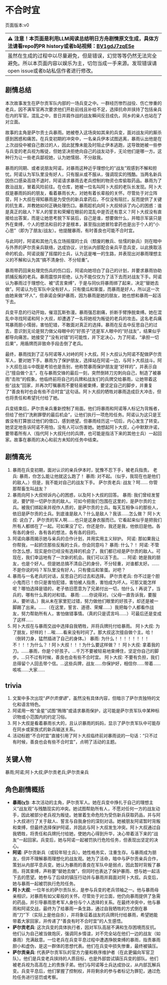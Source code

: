 # 不合时宜
页面版本:v0
 

| :warning: 注意！本页面是利用LLM阅读总结明日方舟剧情原文生成，具体方法请看repo的PR history或者b站视频：[BV1gdJ7zqESe](https://www.bilibili.com/video/BV1gdJ7zqESe/)         |
|:----------------------------|
| 虽然在生成的过程中以尽量避免，但是错误，幻觉等等仍然无法完全避免。所以本页面内容以娱乐为主，切勿当成一手来源。发现错误请open issue或者b站私信作者进行修改。|



## 剧情总结
本次故事发生在萨尔贡军队内部的一场兵变之中。一群经历惨烈战役、伤亡惨重的老兵，因不满军官再次要求他们开赴前线且补给不足，选择抗命并挟持了包括亲兵在内的军官。混乱之中，昔日并肩作战的战友瞬间反目成仇，同乡的亲人也站在了对立面。

故事的主角是萨尔贡士兵暴雨。她被卷入这场突如其来的兵变，面对战友间的厮杀感到困惑和痛苦。在兵变初期的冲突中，一名亲兵伊本试图逃离，暴雨认出他是在上次战役中被自己救过的人，因此犹豫未能及时阻止伊本逃跑，这导致她被一些参与兵变的老兵视为叛徒，但她坚决拒绝向自己的战友动手，无论他们是哪一方。这种行为让一些老兵鄙视她，认为她懦弱、不分敌我。

暴雨的同期、或者说朋友阿诺，对暴雨这种近乎理想化的“战友”观感到不解和担忧。阿诺认为军队里没有好人，只有服从或不服从，强调现实的残酷。当两名新兵因伤口感染高烧不退时，阿诺请求暴雨去老兵控制的物资仓库偷取药品。暴雨为了救治战友，冒着风险前往。在仓库，她被一位名叫阿卜大叔的老队长发现。阿卜大叔是暴雨妈妈的朋友，看着暴雨长大，对她有着长辈般的关怀。尽管处于对立阵营，阿卜大叔在得知暴雨是为受伤的新兵拿药后，不仅没有阻拦，反而提供了关键的抗生素，并教她如何正确处理伤口。暴雨趁机向阿卜大叔倾诉了内心的困惑：谁是真正的敌人？军人的誓言和荣耀在眼前的混乱中是否还有意义？阿卜大叔没有直接给出答案，而是让她思考脱下军装后，自己是谁，想要做什么，并暗示军装只是外在束缚，个人的想法和目的才是根本，甚至指出她冒险拿药也是出于个人的“小心思”（即为了朋友/战友）。他提醒暴雨，有时善良也可能不合时宜。

与此同时，阿诺和其他几名立场摇摆的士兵（颓废的散兵、怯懦的新兵）则在暗中与外界的萨尔贡亲兵联络，达成协议，计划从内部配合亲兵平息兵变，以此换取活命的机会。阿诺说服了摇摆的士兵，认为这是唯一的生路，并表现出对暴雨理想主义的不解和认为其“搞不清身份、不分轻重”。

暴雨带药回来处理完伤兵的伤口后，阿诺向她坦白了自己的计划，并要求暴雨协助抓捕反叛的老兵。暴雨震惊并拒绝，认为不能仅仅为了活下去而对战友下手。阿诺认为暴雨过于理想化、被“谎言束缚”，于是与同伙将暴雨绑了起来，决定“替她去做”。阿诺认为在军队中没有好人，只有傻瓜和笨蛋，而暴雨是好人，所以这一次由她来做“坏人”，但承诺会保护暴雨，因为暴雨是她的朋友，她也想和暴雨一起活下去。

兵变平息的行动开始，催泪瓦斯弥漫。暴雨强忍剧痛，折断手臂挣脱束缚。她在混乱中寻找阿诺和阿卜大叔，却遭遇了一名将她视为叛徒的老兵的攻击。这名老兵痛骂暴雨胆小懦弱，害怕犯错，不敢面对真正的选择。暴雨在反击中反思自己的过去，意识到无论是努力做父母眼中的“好孩子”还是军人眼中的“好战友”，结果似乎都导向痛苦。她接受了“没有对错”的可能性，并下定决心，为了阿诺，“承担一切后果”，用盾牌而非致命手段击倒了老兵。

最终，暴雨找到了正与阿诺等人对峙的阿卜大叔。阿卜大叔认为阿诺不配做萨尔贡军人，要对她下手。暴雨为了保护朋友，选择站在阿诺一边，与阿卜大叔战斗。阿卜大叔在战斗中既是考验也是告别，他称赞暴雨保护朋友是“好样的”，并表示自己“擅自做个主”，在与暴雨交锋的最后一刻，突然倒转刀刃刺向自己，制造了被暴雨“击败”的假象。他临终前将自己的兵牌和战友们的兵牌交给暴雨，让她带着这些“战友”回家，并再次叮嘱暴雨不要轻易被束缚，要坚定自己的脚步，并重复了“善良有时也会有些不合时宜”这句话。阿卜大叔的牺牲对暴雨造成巨大冲击，但也将责任和希望托付给了她。

兵变结束后，萨尔贡亲兵重新控制了局面。他们将暴雨和阿诺等人标记为背叛者，但给了他们“洗刷罪孽的最后机会”，让他们执行一项危险任务。阿诺认为这只是王酋没有打算放过他们的借口，感到绝望。但暴雨经历这一切后，内心发生了转变。她坚定地告诉阿诺不用怕，没有人可以伤害她。她想起阿卜大叔，心中默默许诺，要带着所有人（指代阿卜大叔托付的兵牌，也可能是指活下来的其他士兵）一起回家。故事在暴雨的决心和前方未知的任务中结束。
## 剧情高光
1.  暴雨在兵变初期，面对认识的亲兵伊本时，犹豫不忍下手，被老兵指责。
    老兵: 暴雨，你怎么能让他就这么跑了！
    暴雨: 对不起。（似乎，我现在也是他们的敌人。）但是，我不能对自己的战友下手。
    萨尔贡老兵: 战友？呵...... 你管那帮畜生叫战友？
2.  暴雨向阿卜大叔倾诉内心的困惑，以及阿卜大叔的回答。
    暴雨: 我们曾经发誓说，要铲除一切萨尔贡的敌人。可如今把我们包围在这里的，是萨尔贡的士兵。被我们绑起来并视作人质的，是萨尔贡的士兵。每天互相争斗的那些人，依旧是萨尔贡的士兵。到底谁是敌人？什么是敌人？我该......怎么做？
    阿卜大叔: 说白了，萨尔贡的军人啊......也只是这身衣服而已。它看起来似乎是把我们所有人都绑在了一起。可如果没了它，你还是你，我还是我，他依旧是他。各有各的身份，各有各的想法，各有各的目的。
3.  阿诺向暴雨揭示她与亲兵的合作计划，并用实用主义辩护。
    阿诺: 那如果我让你帮我，一起抓住那些反叛的士兵，你会同意吗？
    暴雨: 什么？！
    阿诺: 不管你怎么想，现实是你已经没有选择的机会了，我们都已经是萨尔贡的敌人。可现在，我们幸运地有了一次新的机会。我们可以活下去。
    ...
    阿诺: 她是我的朋友，也是个好人。但是她总搞不清自己的身份，不分轻重，对谁都太好。......不是你说的吗？军队里没有好人，只有傻瓜和笨蛋。对吧？
4.  暴雨与一名老兵的对话，反思自己的过去和选择。
    萨尔贡老兵: 你不过是个胆小鬼而已！你只是害怕犯错，害怕被人指责，害怕成为坏人。可那又能怎样呢？哪怕选择是错的，老子依旧愿意为了兄弟付出一切，怕什么！再说了，当兵的，哪有什么真的对和错。
    暴雨: ......你说得对。（父母一直告诉我，要服从，要听话。）我从未在家里犯过错，努力做他们眼里的好孩子，却还是被一脚踢了出来。......（在这里，誓言、道德、荣耀......）我把每个人都看作战友，努力帮助所有人，害怕做错事情。（真的只是谎言吗......）可最后还是变成了这样......
5.  阿卜大叔在与暴雨交战中选择自我牺牲，并将兵牌托付给暴雨。
    阿卜大叔: 为了朋友，好样的！...唉......看来没有时间了。那大叔这次擅自做个主。哈！ （倒转刀身，猛然插进了自己的身体。）
    暴雨: 为什么！！！！！！！！不！！！为什么？！阿卜大叔！！！为什么要这样做？！
    阿卜大叔: 拿着我的刀。......暴雨，你是个好孩子。...千万不要被轻易地束缚住，坚定你自己的脚步。...只不过有时候，善良也会有些不合时宜。
    阿卜大叔: 不要有负担，我们总得留个人回去带个信。...这些兵牌，战友......你保护好，相信你......带着......咳咳......大家......
## trivia
1.  文案中多次出现“*萨尔贡俚语*”，虽然没有具体内容，但暗示了萨尔贡独特的文化和语言特色。
2.  阿诺用一枚“金星”试图“贿赂”或请求暴雨保护，这可能是萨尔贡军队中某种标识物或小范围内的约定习俗。
3.  阿卜大叔是看着暴雨长大的，且认识暴雨的妈妈，显示了萨尔贡军队中可能存在同乡或家族式的新兵输送关系。
4.  活动标题“不合时宜”直接引用了阿卜大叔临终前对暴雨说的一句话：“只不过有时候，善良也会有些不合时宜”，点明了活动的主题。
## 关键人物
暴雨;阿诺;阿卜大叔;萨尔贡老兵;萨尔贡亲兵
## 角色剧情概括
-   **暴雨([v1](../chars/char_304_zebra.md))**: 本次活动的主角，萨尔贡军人。她在兵变中挣扎于自己的理想主义“战友观”与残酷现实的冲突。她试图帮助所有人，不愿对任何一方的战友动手，因此被部分老兵视为叛徒。她冒着生命危险为受伤新兵获取药品，并与阿卜大叔进行了关于敌人、誓言与自我身份的深刻对话。她被朋友阿诺暂时背叛和束缚，但最终选择保护阿诺，并因此与阿卜大叔发生冲突。阿卜大叔通过自我牺牲，将责任和兵牌托付给她，使她内心得到升华，决心带着活下来的“战友”一起回家。兵变后，她与阿诺一起被罚执行危险任务，但表现出坚定的决心。
-   **阿诺**: 萨尔贡新兵（或较年轻士兵）。她性格务实，注重生存。与暴雨成为朋友，但并不理解暴雨理想化的战友观。她为了活命，暗中与萨尔贡亲兵合作，策划从内部平息兵变。她认为暴雨的善良在军队中是弱点，因此暂时背叛了暴雨，将其束缚，声称要“替她去做”，但同时也表达了保护暴雨、想与她一起活下去的愿望。她参与了后续的镇压行动并与暴雨并肩面对阿卜大叔。兵变后，她与暴雨一起被罚执行危险任务。
-   **阿卜大叔**: 一位年长的萨尔贡队长，是参与兵变的老兵领袖之一。他与暴雨母亲相识，对暴雨有如父辈般的关怀。尽管处于对立面，他仍向暴雨提供了急需的药品，并引导暴雨思考军人身份与个人选择的关系。在最终冲突中，他与暴雨和阿诺交战，最终为了给暴雨一条生路，通过自我牺牲的方式倒在暴雨“刀”下（实际上是他自杀），并将象征着战友的兵牌托付给暴雨，希望她能带着大家回家，并传递了“善良有时不合时宜”的人生感悟。
-   **萨尔贡老兵**: 这次兵变的具体执行者，因对军队高层不满和生存困境而反抗。他们认为自己被当做炮灰，强调同乡情谊，对不完全站在他们一边的战友（如暴雨）充满敌意。一位老兵在兵变平息过程中遭遇挣脱束缚的暴雨，指责暴雨胆小和虚伪，是这一群体的思想代表。他们在兵变中损失惨重，最终被镇压。
-   **萨尔贡亲兵**: 代表萨尔贡军队的官方力量和秩序维护者（在此更偏向军官卫队）。他们是兵变老兵挟持的人质目标，也是外部尝试镇压兵变的部队。他们被老兵视为高高在上的贵族子弟。他们与阿诺等士兵达成协议，从内部瓦解兵变。兵变平息后，他们掌握了控制权，并将剩余的参与者标记为罪犯，通过危险任务进行惩罚或考察。